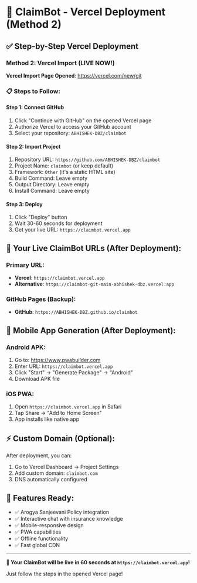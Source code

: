 # 🚀 ClaimBot - Vercel Deployment (Method 2)

## ✅ Step-by-Step Vercel Deployment

### Method 2: Vercel Import (LIVE NOW!)
**Vercel Import Page Opened**: https://vercel.com/new/git

### 📋 Steps to Follow:

#### Step 1: Connect GitHub
1. Click "Continue with GitHub" on the opened Vercel page
2. Authorize Vercel to access your GitHub account
3. Select your repository: `ABHISHEK-DBZ/claimbot`

#### Step 2: Import Project
1. Repository URL: `https://github.com/ABHISHEK-DBZ/claimbot`
2. Project Name: `claimbot` (or keep default)
3. Framework: `Other` (it's a static HTML site)
4. Build Command: Leave empty
5. Output Directory: Leave empty
6. Install Command: Leave empty

#### Step 3: Deploy
1. Click "Deploy" button
2. Wait 30-60 seconds for deployment
3. Get your live URL: `https://claimbot.vercel.app`

## 🎯 Your Live ClaimBot URLs (After Deployment):

### Primary URL:
- **Vercel**: `https://claimbot.vercel.app`
- **Alternative**: `https://claimbot-git-main-abhishek-dbz.vercel.app`

### GitHub Pages (Backup):
- **GitHub**: `https://ABHISHEK-DBZ.github.io/claimbot`

## 📱 Mobile App Generation (After Deployment):

### Android APK:
1. Go to: https://www.pwabuilder.com
2. Enter URL: `https://claimbot.vercel.app`
3. Click "Start" → "Generate Package" → "Android"
4. Download APK file

### iOS PWA:
1. Open `https://claimbot.vercel.app` in Safari
2. Tap Share → "Add to Home Screen"
3. App installs like native app

## ⚡ Custom Domain (Optional):
After deployment, you can:
1. Go to Vercel Dashboard → Project Settings
2. Add custom domain: `claimbot.com`
3. DNS automatically configured

## 🔧 Features Ready:
- ✅ Arogya Sanjeevani Policy integration
- ✅ Interactive chat with insurance knowledge
- ✅ Mobile-responsive design
- ✅ PWA capabilities
- ✅ Offline functionality
- ✅ Fast global CDN

---

**🎉 Your ClaimBot will be live in 60 seconds at `https://claimbot.vercel.app`!**

Just follow the steps in the opened Vercel page!
